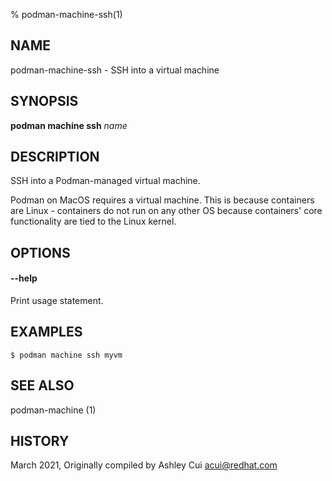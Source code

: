 % podman-machine-ssh(1)

## NAME
podman\-machine\-ssh - SSH into a virtual machine

## SYNOPSIS
**podman machine ssh** *name*

## DESCRIPTION

SSH into a Podman-managed virtual machine.

Podman on MacOS requires a virtual machine. This is because containers are Linux -
containers do not run on any other OS because containers' core functionality are
tied to the Linux kernel.

## OPTIONS

#### **--help**

Print usage statement.

## EXAMPLES

```
$ podman machine ssh myvm
```

## SEE ALSO
podman-machine (1)

## HISTORY
March 2021, Originally compiled by Ashley Cui <acui@redhat.com>
